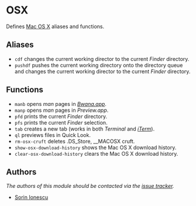 OSX
===

Defines [Mac OS X][1] aliases and functions.

Aliases
-------

  - `cdf` changes the current working director to the current _Finder_
    directory.
  - `pushdf` pushes the current working directory onto the directory queue and
    changes the current working director to the current _Finder_ directory.

Functions
---------

  - `manb` opens _man_ pages in [_Bwana.app_][2].
  - `manp` opens _man_ pages in _Preview.app_.
  - `pfd` prints the current _Finder_ directory.
  - `pfs` prints the current _Finder_ selection.
  - `tab` creates a new tab (works in both _Terminal_ and [_iTerm_][3]).
  - `ql` previews files in Quick Look.
  - `rm-osx-cruft` deletes .DS\_Store, \_\_MACOSX cruft.
  - `show-osx-download-history` shows the Mac OS X download history.
  - `clear-osx-download-history` clears the Mac OS X download history.

Authors
-------

*The authors of this module should be contacted via the [issue tracker][4].*

  - [Sorin Ionescu](https://github.com/sorin-ionescu)

[1]: http://www.apple.com/macosx/
[2]: http://bruji.com/bwana/
[3]: http://www.iterm2.com/
[4]: https://github.com/sorin-ionescu/prezto/issues


